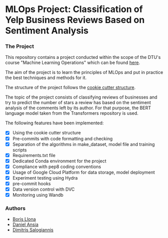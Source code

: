 MLOps Project: Classification of Yelp Business Reviews Based on Sentiment Analysis
==============================

### The Project
This repository contains a project conducted within the scope of the DTU's course "Machine Learning Operations" which can be found [here](https://github.com/SkafteNicki/dtu_mlops).

The aim of the project is to learn the principles of MLOps and put in practice the best techniques and methods for it.

The structure of the project follows the [cookie cutter structure](http://drivendata.github.io/cookiecutter-data-science/).

The topic of the project consists of classifying reviews of businesses and try to predict the number of stars a review has based on the sentiment analysis of the comments left by its author. For that purpose, the BERT language model taken from the Transformers repository is used.

The following features have been implemented:

- [x] Using the cookie cutter structure
- [x] Pre-commits with code formatting and checking  
- [x] Separation of the algorithms in make_dataset, model file and training scripts  
- [x] Requirements.txt file  
- [x] Dedicated Conda environment for the project  
- [x] Compliance with pep8 coding conventions  
- [x] Usage of Google Cloud Platform for data storage, model deployment  
- [x] Experiment testing using Hydra  
- [x] pre-commit hooks  
- [x] Data version control with DVC
- [x] Monitoring using Wandb  

### Authors

* [Boris Llona](https://github.com/borisllona)
* [Daniel Ansia](https://github.com/dibuja)
* [Dimitris Salogiannis](https://github.com/DimSalogiannis)
